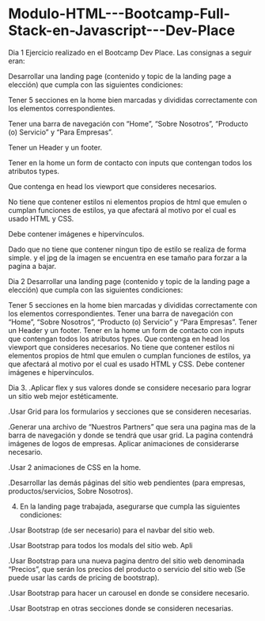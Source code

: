 # Modulo-HTML---Bootcamp-Full-Stack-en-Javascript---Dev-Place
Dia 1 Ejercicio realizado en el Bootcamp Dev Place.
Las consignas a seguir eran:

Desarrollar una landing page (contenido y topic de la landing page a elección) que cumpla con las siguientes condiciones:

Tener 5 secciones en la home bien marcadas y divididas correctamente con los elementos correspondientes.

Tener una barra de navegación con “Home”, “Sobre Nosotros”, “Producto (o) Servicio” y “Para Empresas”.

Tener un Header y un footer.

Tener en la home un form de contacto con inputs que contengan todos los atributos types.

Que contenga en head los viewport que consideres necesarios.

No tiene que contener estilos ni elementos propios de html que emulen o cumplan funciones de estilos, ya que afectará al motivo por el cual es usado HTML y CSS.

Debe contener imágenes e hipervínculos.


Dado que no tiene que contener ningun tipo de estilo se realiza de forma simple. y el jpg de la imagen se encuentra en ese tamaño para forzar a la pagina a bajar.

Dia 2 
Desarrollar una landing page (contenido y topic de la landing page a elección) que cumpla con las siguientes condiciones:

Tener 5 secciones en la home bien marcadas y divididas correctamente con los elementos correspondientes.
Tener una barra de navegación con “Home”, “Sobre Nosotros”, “Producto (o) Servicio” y “Para Empresas”.
Tener un Header y un footer.
Tener en la home un form de contacto con inputs que contengan todos los atributos types.
Que contenga en head los viewport que consideres necesarios.
No tiene que contener estilos ni elementos propios de html que emulen o cumplan funciones de estilos, ya que afectará al motivo por el cual es usado HTML y CSS.
Debe contener imágenes e hipervínculos.

Dia 3. 
.Aplicar flex y sus valores donde se considere necesario para lograr un sitio web mejor estéticamente. 

.Usar Grid para los formularios y secciones que se consideren necesarias.

.Generar una archivo de “Nuestros Partners” que sera una pagina mas de la barra de navegación y donde se tendrá que usar grid. La pagina contendrá imágenes de logos de empresas. Aplicar animaciones de considerarse necesario.

.Usar 2 animaciones de CSS en la home.

.Desarrollar las demás páginas del sitio web pendientes (para empresas, productos/servicios, Sobre Nosotros).

4. En la landing page trabajada, asegurarse que cumpla las siguientes condiciones:

.Usar Bootstrap (de ser necesario) para el navbar del sitio web.

.Usar Bootstrap para todos los modals del sitio web. Apli

.Usar Bootstrap para una nueva pagina dentro del sitio web denominada “Precios”, que serán los precios del producto o servicio del sitio web (Se puede usar las cards de pricing de bootstrap).

.Usar Bootstrap para hacer un carousel en donde se considere necesario.

.Usar Bootstrap en otras secciones donde se consideren necesarias. 



